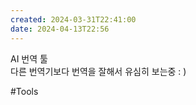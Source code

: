 ```yaml
---
created: 2024-03-31T22:41:00
date: 2024-04-13T22:56
---
```

AI 번역 툴  
다른 번역기보다 번역을 잘해서 유심히 보는중 : )

#Tools